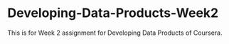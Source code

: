 # Developing-Data-Products-Week2
This is for Week 2 assignment for Developing Data Products of Coursera. 
